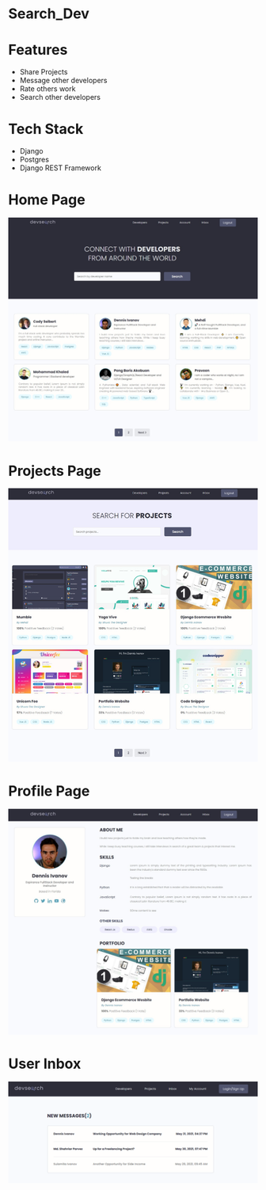 # Search_Dev

# Features
* Share Projects
* Message other developers
* Rate others work
* Search other developers

# Tech Stack
* Django
* Postgres
* Django REST Framework

# Home Page
<img src="./resources/images/Devsearch Home.jpg">  


# Projects Page
<img src="./resources/images/DevSearch Projects.jpg">  

# Profile Page
<img src="./resources/images/Devsearch Profile.jpg">  

# User Inbox
<img src="./resources/images/Devsearch Inbox.jpg">  

